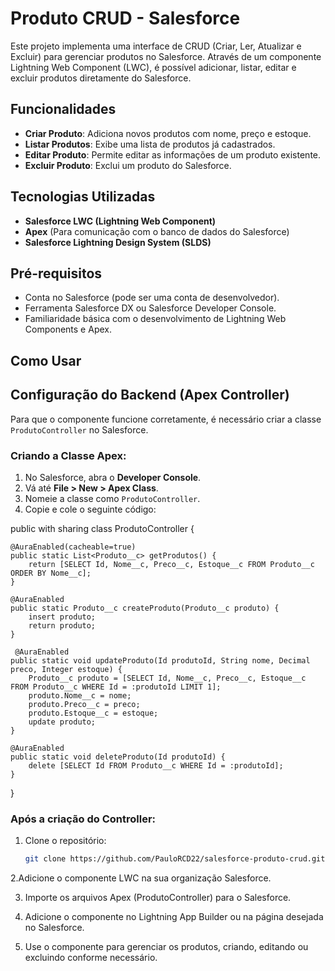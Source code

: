 
# Produto CRUD - Salesforce

Este projeto implementa uma interface de CRUD (Criar, Ler, Atualizar e Excluir) para gerenciar produtos no Salesforce. Através de um componente Lightning Web Component (LWC), é possível adicionar, listar, editar e excluir produtos diretamente do Salesforce.

## Funcionalidades

- **Criar Produto**: Adiciona novos produtos com nome, preço e estoque.
- **Listar Produtos**: Exibe uma lista de produtos já cadastrados.
- **Editar Produto**: Permite editar as informações de um produto existente.
- **Excluir Produto**: Exclui um produto do Salesforce.

## Tecnologias Utilizadas

- **Salesforce LWC (Lightning Web Component)**
- **Apex** (Para comunicação com o banco de dados do Salesforce)
- **Salesforce Lightning Design System (SLDS)**

## Pré-requisitos

- Conta no Salesforce (pode ser uma conta de desenvolvedor).
- Ferramenta Salesforce DX ou Salesforce Developer Console.
- Familiaridade básica com o desenvolvimento de Lightning Web Components e Apex.

## Como Usar

## Configuração do Backend (Apex Controller)

Para que o componente funcione corretamente, é necessário criar a classe `ProdutoController` no Salesforce.

### Criando a Classe Apex:

1. No Salesforce, abra o **Developer Console**.
2. Vá até **File > New > Apex Class**.
3. Nomeie a classe como `ProdutoController`.
4. Copie e cole o seguinte código:
   
public with sharing class ProdutoController {
    
    @AuraEnabled(cacheable=true)
    public static List<Produto__c> getProdutos() {
        return [SELECT Id, Nome__c, Preco__c, Estoque__c FROM Produto__c ORDER BY Nome__c];
    }

    @AuraEnabled
    public static Produto__c createProduto(Produto__c produto) {
        insert produto;
        return produto;
    }

     @AuraEnabled
    public static void updateProduto(Id produtoId, String nome, Decimal preco, Integer estoque) {
        Produto__c produto = [SELECT Id, Nome__c, Preco__c, Estoque__c FROM Produto__c WHERE Id = :produtoId LIMIT 1];
        produto.Nome__c = nome;
        produto.Preco__c = preco;
        produto.Estoque__c = estoque;
        update produto;
    }

    @AuraEnabled
    public static void deleteProduto(Id produtoId) {
        delete [SELECT Id FROM Produto__c WHERE Id = :produtoId];
    }
}

### Após a criação do Controller:

1. Clone o repositório:
   ```bash
   git clone https://github.com/PauloRCD22/salesforce-produto-crud.git
2.Adicione o componente LWC na sua organização Salesforce.

3. Importe os arquivos Apex (ProdutoController) para o Salesforce.

4. Adicione o componente no Lightning App Builder ou na página desejada no Salesforce.

5. Use o componente para gerenciar os produtos, criando, editando ou excluindo conforme necessário.

